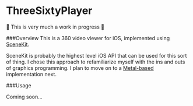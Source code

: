 # ThreeSixtyPlayer


:construction: This is very much a work in progress :construction:

###Overview
This is a 360 video viewer for iOS, implemented using [SceneKit](https://developer.apple.com/library/ios/documentation/SceneKit/Reference/SceneKit_Framework/).

SceneKit is probably the highest level iOS API that can be used for this sort of thing. I chose this approach to refamiliarize myself with the ins and outs of graphics programming. I plan to move on to a [Metal-based](https://developer.apple.com/metal/) implementation next. 

###Usage

Coming soon...
